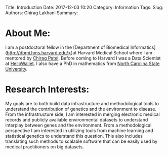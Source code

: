 Title: Introduction
Date: 2017-12-03 10:20
Category: Information
Tags:
Slug: 
Authors: Chirag Lakhani
Summary: 


About Me:
==================
I am a postdoctoral fellow in the [Department of Biomedical Informatics] (http://dbmi.hms.harvard.edu/>)at Harvard Medical School where I am mentored by [Chirag Patel](http://www.chiragjpgroup.org/).  Before coming to Harvard I was a Data Scientist at [HelloWallet](http://www.hellowallet.com/).  I also have a PhD in mathematics from [North Carolina State University](https://math.sciences.ncsu.edu/).


Research Interests:
==================
My goals are to both build data infrastructure and methodological tools to understand the contribution of genetics and the environment to disease.  From the infrastructure side, I am interested in merging electronic medical records and publicly available environmental datasets to understand interplay between genes and the environment.  From a methodological perspective I am interested in utilizing tools from machine learning and statistical genetics to understand this question.  This also includes translating such methods to scalable software that can be easily used by medical practitioners on big datasets.
